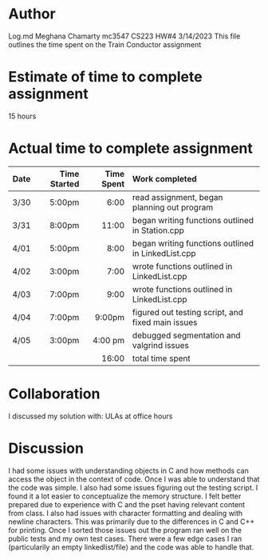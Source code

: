 # Author
Log.md
Meghana Chamarty
mc3547
CS223 HW#4
3/14/2023
This file outlines the time spent on the Train Conductor assignment

# Estimate of time to complete assignment
15 hours 

# Actual time to complete assignment
| Date | Time Started | Time Spent | Work completed |
| :--: | -----------: | ---------: | :------------- |
| 3/30 |       5:00pm |       6:00 | read assignment, began planning out program|
| 3/31 |       8:00pm |       11:00 | began writing functions outlined in Station.cpp|
| 4/01 |       5:00pm |       8:00 | began writing functions outlined in LinkedList.cpp|
| 4/02 |       3:00pm |       7:00 | wrote functions outlined in LinkedList.cpp|
| 4/03 |       7:00pm |      9:00 | wrote functions outlined in LinkedList.cpp|
| 4/04 |       7:00pm |      9:00pm| figured out testing script, and fixed main issues|
| 4/05 |       3:00pm |     4:00 pm | debugged segmentation and valgrind issues|
|      |              |       16:00 | total time spent |

# Collaboration
I discussed my solution with: ULAs at office hours 

# Discussion
I had some issues with understanding objects in C and how methods can access the object in the context of code. Once I was able to understand that the code was simple. I also had some issues figuring out the testing script. I found it a lot easier to conceptualize the memory structure. I felt better prepared due to experience with C and the pset having relevant content from class. I also had issues with character formatting and dealing with newline characters. This was primarily due to the differences in C and C++ for printing. Once I sorted those issues out the program ran well on the public tests and my own test cases. There were a few edge cases I ran (particularily an empty linkedlist/file) and the code was able to handle that. 